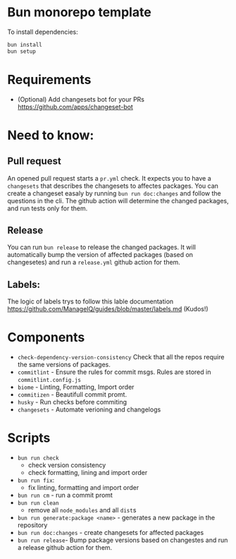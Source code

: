 # Bun monorepo template

To install dependencies:

```bash
bun install
bun setup
```
# Requirements 
 - (Optional) Add changesets bot for your PRs https://github.com/apps/changeset-bot
# Need to know: 
## Pull request 
An opened pull request starts a `pr.yml` check. It expects you to have a `changesets` that describes the changesets to affectes packages. You can create a changeset easaly by running `bun run doc:changes` and follow the questions in the cli.
The github action will determine the changed packages, and run tests only for them.

## Release
You can run `bun release` to release the changed packages. It will automatically bump the version of affected packages (based on changesetes) and run a `release.yml` github action for them.

## Labels: 
The logic of labels trys to follow this lable documentation https://github.com/ManageIQ/guides/blob/master/labels.md (Kudos!)

# Components 
 - `check-dependency-version-consistency` Check that all the repos require the same versions of packages.
 - `commitlint` - Ensure the rules for commit msgs. Rules are stored in `commitlint.config.js` 
 - `biome` - Linting, Formatting, Import order 
 - `commitizen` - Beautifull commit promt.
 - `husky` - Run checks before commiting
 - `changesets` - Automate verioning and changelogs
# Scripts
 - `bun run check`
   - check version consistency 
   - check formatting, lining and import order
 - `bun run fix`:
    - fix linting, formatting and import order
 - `bun run cm` - run a commit promt
 - `bun run clean`
    - remove all `node_modules` and all `dist`s
 - `bun run generate:package <name>` - generates a new package in the repository
 - `bun run doc:changes` - create changesets for affected packages 
 - `bun run release`- Bump package versions based on changestes and run a release github action for them.
